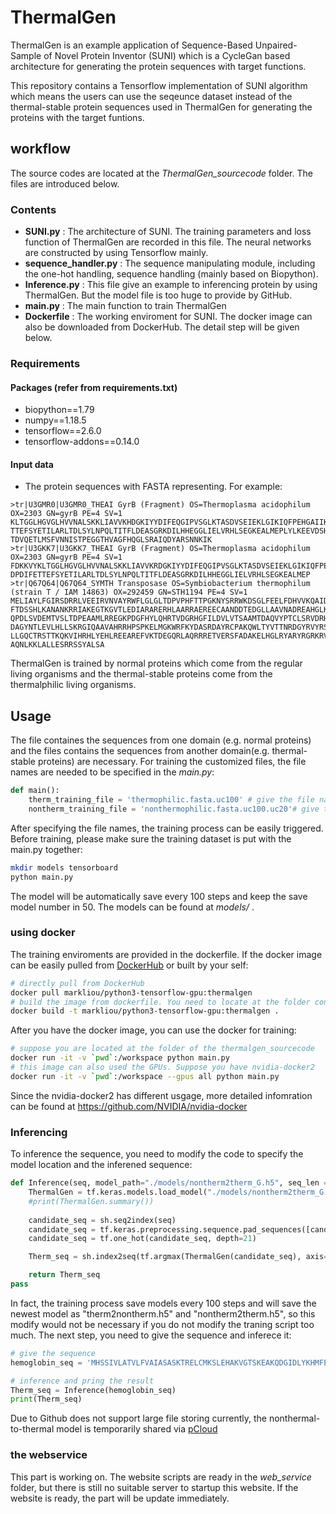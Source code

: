 # ThermalGen
ThermalGen is an example application of Sequence-Based Unpaired-Sample of Novel Protein Inventor (SUNI) which is a CycleGan based architecture for generating the protein sequences with target functions.

This repository contains a Tensorflow implementation of SUNI algorithm which means the users can use the seqeunce dataset instead of the thermal-stable protein sequences used in ThermalGen for generating the proteins with the target funtions.  

## workflow
The source codes are located at the *ThermalGen_sourcecode* folder. The files are introduced below.
### Contents

*  **SUNI.py** : The architecture of SUNI. The training parameters and loss function of ThermalGen are recorded in this file. The neural networks are constructed by using Tensorflow mainly.
*  **sequence_handler.py** : The sequence manipulating module, including the one-hot handling, sequence handling (mainly based on Biopython).
*  **Inference.py** : This file give an example to inferencing protein by using ThermalGen. But the model file is too huge to provide by GitHub.
*  **main.py** : The main function to train ThermalGen
*  **Dockerfile** : The working enviroment for SUNI. The docker image can also be downloaded from DockerHub. The detail step will be given below.

### Requirements

#### Packages (refer from requirements.txt)
* biopython==1.79
* numpy==1.18.5
* tensorflow==2.6.0
* tensorflow-addons==0.14.0


#### Input data
* The protein sequences with FASTA representing. For example:

```
>tr|U3GMR0|U3GMR0_THEAI GyrB (Fragment) OS=Thermoplasma acidophilum OX=2303 GN=gyrB PE=4 SV=1
KLTGGLHGVGLHVVNALSKKLIAVVKHDGKIYYDIFEQGIPVSGLKTASDVSEIEKLGIKIQFPEHGAIIKFYPDPDIFE
TTEFSYETILARLTDLSYLNPQLTITFLDEASGRKDILHHEGGLIELVRHLSEGKEALMEPLYLKEEVDSHMVEFSLLYT
TDVQETLMSFVNNISTPEGGTHVAGFHQGLSRAIQDYARSNNKIK
>tr|U3GKK7|U3GKK7_THEAI GyrB (Fragment) OS=Thermoplasma acidophilum OX=2303 GN=gyrB PE=4 SV=1
FDKKVYKLTGGLHGVGLHVVNALSKKLIAVVKRDGKIYYDIFEQGIPVSGLKTASDVSEIEKLGIKIQFPEHGAIIKFYP
DPDIFETTEFSYETILARLTDLSYLNPQLTITFLDEASGRKDILHHEGGLIELVRHLSEGKEALMEP
>tr|Q67Q64|Q67Q64_SYMTH Transposase OS=Symbiobacterium thermophilum (strain T / IAM 14863) OX=292459 GN=STH1194 PE=4 SV=1
MELIAYLFGIRSDRRLVEEIRVNVAYRWFLGLGLTDPVPHFTTPGKNYSRRWKDSGLFEELFDHVVKQAIDAGYIDGRMI
FTDSSHLKANANKRRIAKEGTKGVTLEDIARARERHLAARRAEREECAANDDTEDGLLAAVNADREAHGLKPLPERKEDP
QPDLSVDEMTVSLTDPEAAMLRREGKPDGFHYLQHRTVDGRHGFILDVLVTSAAMTDAQVYPTCLSRVDRHGLKVEKVGV
DAGYNTLEVLHLLSKRGIQAAVAHRRHPSPKELMGKWRFKYDASRDAYRCPAKQWLTYVTTNRDGYRVYRSDASVCASCP
LLGQCTRSTTKQKVIHRHLYEHLREEAREFVKTDEGQRLAQRRRETVERSFADAKELHGLRYARYRGRKRVQHQCLVSAL
AQNLKKLALLESRRSSYALSA
```
ThermalGen is trained by normal proteins which come from the regular living  organisms and the thermal-stable proteins come from the thermalphilic living organisms.
## Usage
The file containes the sequences from one domain (e.g. normal proteins) and the files contains the sequences from another domain(e.g. thermal-stable proteins) are necessary. For training the customized files, the file names are needed to be specified in the *main.py*:
```python
def main():
    therm_training_file = 'thermophilic.fasta.uc100' # give the file name of one domain sequences
    nontherm_training_file = 'nonthermophilic.fasta.uc100.uc20'# give the file name of another domain sequences
```
After specifying the file names, the training process can be easily triggered. Before training, please make sure the training dataset is put with the main.py together:
```bash
mkdir models tensorboard
python main.py
```
The model will be automatically save every 100 steps and keep the save model number in 50. The models can be found at *models/* .
### using docker 
The training enviroments are provided in the dockerfile. If the docker image can be easily pulled from [DockerHub]([htt](https://hub.docker.com/layers/107021249/markliou/python3-tensorflow-gpu/thermalgen/images/sha256-228cfd8c6f9f4d24bbd3746c0b89f1c6636b46d4d4b67e44e82d3eb11bae3763?context=repo)) or built by your self:
```bash
# directly pull from DockerHub
docker pull markliou/python3-tensorflow-gpu:thermalgen
# build the image from dockerfile. You need to locate at the folder contain the dockerfile
docker build -t markliou/python3-tensorflow-gpu:thermalgen .
```
After you have the docker image, you can use the docker for training:
```bash
# suppose you are located at the folder of the thermalgen_sourcecode  
docker run -it -v `pwd`:/workspace python main.py
# this image can also used the GPUs. Suppose you have nvidia-docker2
docker run -it -v `pwd`:/workspace --gpus all python main.py
```
Since the nvidia-docker2 has different usgage, more detailed infomration can be found at https://github.com/NVIDIA/nvidia-docker

### Inferencing
To inference the sequence, you need to modify the code to specify the model location and the inferened sequence:
```python
def Inference(seq, model_path="./models/nontherm2therm_G.h5", seq_len = 512):
    ThermalGen = tf.keras.models.load_model("./models/nontherm2therm_G.h5") # specified the model here
    #print(ThermalGen.summary())
    
    candidate_seq = sh.seq2index(seq)
    candidate_seq = tf.keras.preprocessing.sequence.pad_sequences([candidate_seq], value=0, maxlen=seq_len)
    candidate_seq = tf.one_hot(candidate_seq, depth=21)

    Therm_seq = sh.index2seq(tf.argmax(ThermalGen(candidate_seq), axis=-1))[0]

    return Therm_seq
pass
```
In fact, the training process save models every 100 steps and will save the newest model as "therm2nontherm.h5" and "nontherm2therm.h5", so this modify would not be necessary if you do not modify the traning script too much. The next step, you need to give the sequence and inferece it:
```python
# give the sequence
hemoglobin_seq = 'MHSSIVLATVLFVAIASASKTRELCMKSLEHAKVGTSKEAKQDGIDLYKHMFEHYPAMKKYFKHRENYTPADVQKDPFFIKQGQNILLACHVLCATYDDRETFDAYVGELMARHERDHVKVPNDVWNHFWEHFIEFLGSKTTLDEPTKHAWQEIGKEFSHEISHHGRHSVRDHCMNSLEYIAIGDKEHQKQNGIDLYKHMFEHYPHMRKAFKGRENFTKEDVQKDAFFVNKDTRFCWPFVCCDSSYDDEPTFDYFVDALMDRHIKDDIHLPQEQWHEFWKLFAEYLNEKSHQHLTEAEKHAWSTIGEDFAHEADKHAKAEKDHHEGEHKEEHH'

# inference and pring the result 
Therm_seq = Inference(hemoglobin_seq)
print(Therm_seq)
```
Due to Github does not support large file storing currently, the nonthermal-to-thermal model is temporarily shared via [pCloud](https://u.pcloud.link/publink/show?code=XZYQg0VZknUTIn8gAY0bb9v7lsoOmVMC9IK7)
### the webservice
This part is working on. The website scripts are ready in the *web_service* folder, but there is still no suitable server to startup this website. If the website is ready, the part will be update immediately.